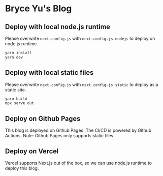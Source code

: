 # Bryce Yu's Blog

## Deploy with local node.js runtime
Please overwrite `next.config.js` with `next.config.js.nodejs` to deploy on node.js runtime.
```zsh
yarn install
yarn dev
```

## Deploy with local static files
Please overwrite `next.config.js` with `next.config.js.static` to deploy as a static site.
```zsh
yarn build
npx serve out
```

## Deploy on Github Pages
This blog is deployed on Github Pages. The CI/CD is powered by Github Actions.
Note: Github Pages only supports static files.


## Deploy on Vercel
Vercel supports Next.js out of the box, so we can use node.js runtime to deploy this blog.

